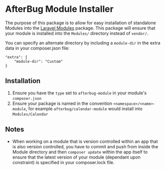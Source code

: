 # AfterBug Module Installer

The purpose of this package is to allow for easy installation of standalone Modules into the [Laravel Modules](https://github.com/nWidart/laravel-modules) package. This package will ensure that your module is installed into the `Modules/` directory instead of `vendor/`.

You can specify an alternate directory by including a `module-dir` in the extra data in your composer.json file:

    "extra": {
        "module-dir": "Custom"
    }


## Installation

1. Ensure you have the `type` set to `afterbug-module` in your module's `composer.json`
2. Ensure your package is named in the convention `<namespace>/<name>-module`, for example `afterbug/calendar-module` would install into `Modules/Calendar`

## Notes
* When working on a module that is version controlled within an app that is also version controlled, you have to commit and push from inside the Module directory and then `composer update` within the app itself to ensure that the latest version of your module (dependant upon constraint) is specified in your composer.lock file.
